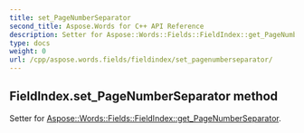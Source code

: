 ```yaml
---
title: set_PageNumberSeparator
second_title: Aspose.Words for C++ API Reference
description: Setter for Aspose::Words::Fields::FieldIndex::get_PageNumberSeparator. 
type: docs
weight: 0
url: /cpp/aspose.words.fields/fieldindex/set_pagenumberseparator/
---
```

## FieldIndex.set_PageNumberSeparator method


Setter for [Aspose::Words::Fields::FieldIndex::get_PageNumberSeparator](./get_pagenumberseparator/).

